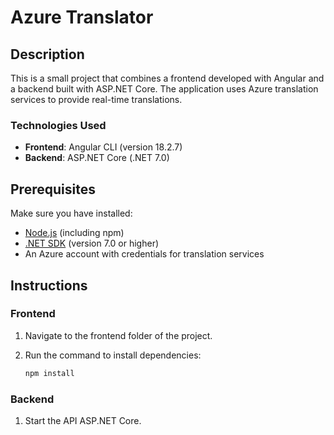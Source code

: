 # Azure Translator

## Description

This is a small project that combines a frontend developed with Angular and a backend built with ASP.NET Core. The application uses Azure translation services to provide real-time translations.

### Technologies Used

- **Frontend**: Angular CLI (version 18.2.7)
- **Backend**: ASP.NET Core (.NET 7.0)

## Prerequisites

Make sure you have installed:

- [Node.js](https://nodejs.org/) (including npm)
- [.NET SDK](https://dotnet.microsoft.com/download) (version 7.0 or higher)
- An Azure account with credentials for translation services

## Instructions

### Frontend

1. Navigate to the frontend folder of the project.
2. Run the command to install dependencies:

   ```bash
   npm install

### Backend

1. Start the API ASP.NET Core.
